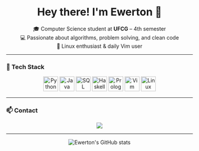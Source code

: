 <h1 align="center">Hey there! I'm Ewerton 👋</h1>

<p align="center">
  🎓 Computer Science student at <strong>UFCG</strong> – 4th semester<br>
  💻 Passionate about algorithms, problem solving, and clean code<br>
  🐧 Linux enthusiast & daily Vim user
</p>

---

### 🚀 Tech Stack

<p align="center">
  <img src="https://cdn.jsdelivr.net/gh/devicons/devicon/icons/python/python-original.svg" title="Python" alt="Python" width="40" height="40"/>
  <img src="https://cdn.jsdelivr.net/gh/devicons/devicon/icons/java/java-original.svg" title="Java" alt="Java" width="40" height="40"/>
  <img src="https://cdn.jsdelivr.net/gh/devicons/devicon/icons/mysql/mysql-original.svg" title="SQL" alt="SQL" width="40" height="40"/>
  <img src="https://cdn.jsdelivr.net/gh/devicons/devicon/icons/haskell/haskell-original.svg" title="Haskell" alt="Haskell" width="40" height="40"/>
  <img src="https://upload.wikimedia.org/wikipedia/commons/8/87/SWI_Prolog_logo.png" title="Prolog" alt="Prolog" width="40" height="40"/>
  <img src="https://cdn.jsdelivr.net/gh/devicons/devicon/icons/vim/vim-original.svg" title="Vim" alt="Vim" width="40" height="40"/>
  <img src="https://cdn.jsdelivr.net/gh/devicons/devicon/icons/linux/linux-original.svg" title="Linux" alt="Linux" width="40" height="40"/>
</p>

---

### 📫 Contact

<p align="center">
  <a href="ewerton.fernandes.souza@ccc.ufcg.edu.br"><img src="https://img.shields.io/badge/-Email-%23333?style=flat-square&logo=gmail&logoColor=white"/></a>
</p>

---

<p align="center">
  <img src="https://github-readme-stats.vercel.app/api?username=teuuseraqui&show_icons=true&theme=tokyonight&hide=issues&count_private=true" alt="Ewerton's GitHub stats"/>
</p>
